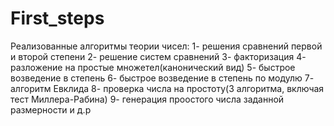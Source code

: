 # First_steps
Реализованные алгоритмы теории чисел:
1- решения сравнений первой и второй степени
2- решение систем сравнений
3- факторизация 
4- разложение на простые множетел(канонический вид)
5- быстрое возведение в степень
6- быстрое возведение в степень по модулю
7- алгоритм Евклида
8- проверка числа на простоту(3 алгоритма, включая тест Миллера-Рабина)
9- генерация проостого числа заданной размерности
и д.р
